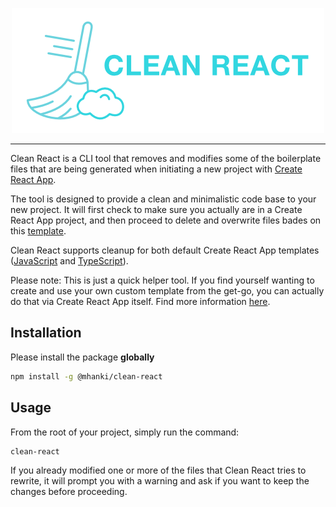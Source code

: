 <p align="center"><img alt="clean react logo" src="https://raw.githubusercontent.com/mhanki/Clean-React/master/assets/logo.png" /></p>

---

Clean React is a CLI tool that removes and modifies some of the boilerplate files that are being generated when initiating a new project with [Create React App](https://create-react-app.dev/).

The tool is designed to provide a clean and minimalistic code base to your new project. It will first check to make sure you actually are in a Create React App project, and then proceed to delete and overwrite files bades on this [template](https://github.com/mhanki/clean-react/tree/master/templates).

Clean React supports cleanup for both default Create React App templates ([JavaScript](https://github.com/facebook/create-react-app/tree/master/packages/cra-template) and [TypeScript](https://github.com/facebook/create-react-app/tree/master/packages/cra-template-typescript)). 

Please note: This is just a quick helper tool. If you find yourself wanting to create and use your own custom template from the get-go, you can actually do that via Create React App itself. Find more information [here](https://create-react-app.dev/docs/custom-templates/).

## Installation

Please install the package **globally**

```sh
npm install -g @mhanki/clean-react
```  

## Usage

From the root of your project, simply run the command:

```sh
clean-react
```


If you already modified one or more of the files that Clean React tries to rewrite, it will prompt you with a warning and ask if you want to keep the changes before proceeding.  